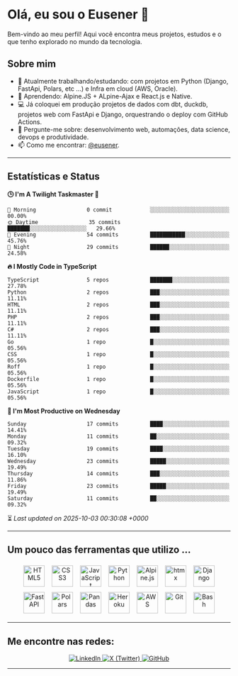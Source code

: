 # Olá, eu sou o Eusener 👋

Bem-vindo ao meu perfil! Aqui você encontra meus projetos, estudos e o que tenho explorado no mundo da tecnologia.

## Sobre mim
- 🔭 Atualmente trabalhando/estudando: com projetos em Python (Django, FastApi, Polars, etc ...) e Infra em cloud (AWS, Oracle).
- 🌱 Aprendendo: Alpine.JS + ALpine-Ajax e React.js e Native.
- 💻 Já coloquei em produção projetos de dados com dbt, duckdb, projetos web com FastApi e Django, orquestrando o deploy com GitHub Actions.
- 💬 Pergunte-me sobre: desenvolvimento web, automações, data science, devops e produtividade.
- 📫 Como me encontrar: [@eusener](https://github.com/eusener).

---

## Estatísticas e Status
<!--START_SECTION:readme-stats-->
**🕒 I'm A Twilight Taskmaster 🌆**

```text
🌅 Morning                0 commit            ░░░░░░░░░░░░░░░░░░░░░░░░░   00.00%
🌞 Daytime                35 commits          ███████░░░░░░░░░░░░░░░░░░   29.66%
🌆 Evening                54 commits          ███████████░░░░░░░░░░░░░░   45.76%
🌙 Night                  29 commits          ██████░░░░░░░░░░░░░░░░░░░   24.58%
```

**🔥 I Mostly Code in TypeScript**

```text
TypeScript               5 repos             ███████░░░░░░░░░░░░░░░░░░   27.78%
Python                   2 repos             ███░░░░░░░░░░░░░░░░░░░░░░   11.11%
HTML                     2 repos             ███░░░░░░░░░░░░░░░░░░░░░░   11.11%
PHP                      2 repos             ███░░░░░░░░░░░░░░░░░░░░░░   11.11%
C#                       2 repos             ███░░░░░░░░░░░░░░░░░░░░░░   11.11%
Go                       1 repo              █░░░░░░░░░░░░░░░░░░░░░░░░   05.56%
CSS                      1 repo              █░░░░░░░░░░░░░░░░░░░░░░░░   05.56%
Roff                     1 repo              █░░░░░░░░░░░░░░░░░░░░░░░░   05.56%
Dockerfile               1 repo              █░░░░░░░░░░░░░░░░░░░░░░░░   05.56%
JavaScript               1 repo              █░░░░░░░░░░░░░░░░░░░░░░░░   05.56%
```

**📅 I'm Most Productive on Wednesday**

```text
Sunday                   17 commits          ████░░░░░░░░░░░░░░░░░░░░░   14.41%
Monday                   11 commits          ██░░░░░░░░░░░░░░░░░░░░░░░   09.32%
Tuesday                  19 commits          ████░░░░░░░░░░░░░░░░░░░░░   16.10%
Wednesday                23 commits          █████░░░░░░░░░░░░░░░░░░░░   19.49%
Thursday                 14 commits          ███░░░░░░░░░░░░░░░░░░░░░░   11.86%
Friday                   23 commits          █████░░░░░░░░░░░░░░░░░░░░   19.49%
Saturday                 11 commits          ██░░░░░░░░░░░░░░░░░░░░░░░   09.32%
```



⏳ *Last updated on 2025-10-03 00:30:08 +0000*
<!--END_SECTION:readme-stats--> 
---

## Um pouco das ferramentas que utilizo ... 

<div align="center">

<!-- Principais tecnologias (48x48) -->
<img src="https://cdn.jsdelivr.net/gh/devicons/devicon/icons/html5/html5-original.svg" alt="HTML5" title="HTML5" width="48" height="48" style="margin:6px;" />
<img src="https://cdn.jsdelivr.net/gh/devicons/devicon/icons/css3/css3-original.svg" alt="CSS3" title="CSS3" width="48" height="48" style="margin:6px;" />
<img src="https://cdn.jsdelivr.net/gh/devicons/devicon/icons/javascript/javascript-original.svg" alt="JavaScript" title="JavaScript" width="48" height="48" style="margin:6px;" />
<img src="https://cdn.jsdelivr.net/gh/devicons/devicon/icons/python/python-original.svg" alt="Python" title="Python" width="48" height="48" style="margin:6px;" />
<img src="https://cdn.jsdelivr.net/npm/simple-icons@latest/icons/alpinedotjs.svg" alt="Alpine.js" title="Alpine.js" width="48" height="48" style="margin:6px;" />
<img src="https://cdn.jsdelivr.net/npm/simple-icons@latest/icons/htmx.svg" alt="htmx" title="htmx" width="48" height="48" style="margin:6px;" />
<img src="https://cdn.jsdelivr.net/gh/devicons/devicon/icons/django/django-plain.svg" alt="Django" title="Django" width="48" height="48" style="margin:6px;" />
<img src="https://cdn.jsdelivr.net/gh/devicons/devicon/icons/fastapi/fastapi-plain.svg" alt="FastAPI" title="FastAPI" width="48" height="48" style="margin:6px;" />
<img src="https://cdn.jsdelivr.net/npm/simple-icons@latest/icons/polars.svg" alt="Polars" title="Polars" width="48" height="48" style="margin:6px;" />
<img src="https://cdn.jsdelivr.net/gh/devicons/devicon/icons/pandas/pandas-original.svg" alt="Pandas" title="Pandas" width="48" height="48" style="margin:6px;" />
<img src="https://cdn.jsdelivr.net/gh/devicons/devicon/icons/heroku/heroku-original.svg" alt="Heroku" title="Heroku" width="48" height="48" style="margin:6px;" />
<img src="https://cdn.jsdelivr.net/gh/devicons/devicon/icons/amazonwebservices/amazonwebservices-original.svg" alt="AWS" title="AWS" width="48" height="48" style="margin:6px;" />
<img src="https://cdn.jsdelivr.net/gh/devicons/devicon/icons/git/git-original.svg" alt="Git" title="Git" width="48" height="48" style="margin:6px;" />
<img src="https://cdn.jsdelivr.net/gh/devicons/devicon/icons/bash/bash-original.svg" alt="Bash" title="Bash" width="48" height="48" style="margin:6px;" />

</div>

---

## Me encontre nas redes:

<div align="center">

  <!-- Badges de redes sociais -->
  <a href="https://linkedin.com/in/eusener" target="_blank">
    <img src="https://img.shields.io/badge/LinkedIn-0A66C2?style=for-the-badge&logo=linkedin&logoColor=white" alt="LinkedIn" />
  </a>
  <a href="https://x.com/eusener" target="_blank">
    <img src="https://img.shields.io/badge/X-000000?style=for-the-badge&logo=x&logoColor=white" alt="X (Twitter)" />
  </a>
  <a href="https://github.com/eusener" target="_blank">
    <img src="https://img.shields.io/badge/GitHub-181717?style=for-the-badge&logo=github&logoColor=white" alt="GitHub" />
  </a>

</div>

---


